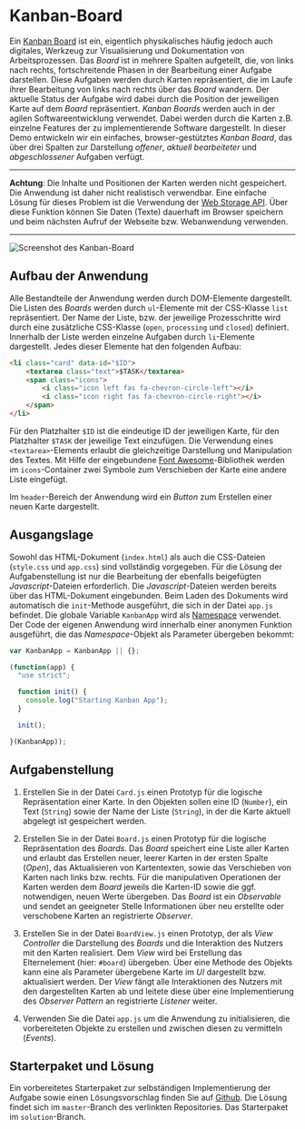 <a class="github-button button" href="https://github.com/Multimedia-Engineering-Regensburg-Demos/MME-Kanban-Board"></a> 
# Kanban-Board

Ein [Kanban Board](https://en.wikipedia.org/wiki/Kanban_board) ist ein, eigentlich physikalisches häufig jedoch auch digitales, Werkzeug zur Visualisierung und Dokumentation von Arbeitsprozessen. Das *Board* ist in mehrere Spalten aufgeteilt, die, von links nach rechts, fortschreitende Phasen in der Bearbeitung einer Aufgabe darstellen. Diese Aufgaben werden durch Karten repräsentiert, die im Laufe ihrer Bearbeitung von links nach rechts über das *Board* wandern. Der aktuelle Status der Aufgabe wird dabei durch die Position der jeweiligen Karte auf dem *Board* repräsentiert. *Kanban Boards* werden auch in der agilen Softwareentwicklung verwendet. Dabei werden durch die Karten z.B. einzelne Features der zu implementierende Software dargestellt. In dieser Demo entwickeln wir ein einfaches, browser-gestütztes *Kanban Board*, das über drei Spalten zur Darstellung *offener*, *aktuell bearbeiteter* und *abgeschlossener* Aufgaben verfügt.

---
**Achtung**: Die Inhalte und Positionen der Karten werden nicht gespeichert. Die Anwendung ist daher nicht realistisch verwendbar. Eine einfache Lösung für dieses Problem ist die Verwendung der [Web Storage API](https://developer.mozilla.org/en-US/docs/Web/API/Web_Storage_API/Using_the_Web_Storage_API). Über diese Funktion können Sie Daten (Texte) dauerhaft im Browser speichern und beim nächsten Aufruf der Webseite bzw. Webanwendung verwenden.

---

![Screenshot des Kanban-Board](../../img/demos/kanban-board-complete.png)

## Aufbau der Anwendung
Alle Bestandteile der Anwendung werden durch DOM-Elemente dargestellt. Die Listen des *Boards* werden durch `ul`-Elemente mit der CSS-Klasse `list` repräsentiert. Der Name der Liste, bzw. der jeweilige Prozesschritte wird durch eine zusätzliche CSS-Klasse (`open`, `processing` und `closed`) definiert. Innerhalb der Liste werden einzelne Aufgaben durch `li`-Elemente dargestellt. Jedes dieser Elemente hat den folgenden Aufbau:

``` html
<li class="card" data-id="$ID">
	<textarea class="text">$TASK</textarea>
	<span class="icons">
		<i class="icon left fas fa-chevron-circle-left"></i>
		<i class="icon right fas fa-chevron-circle-right"></i>
	</span>
</li>
```

Für den Platzhalter `$ID` ist die eindeutige ID der jeweiligen Karte, für den Platzhalter `$TASK` der jeweilige Text einzufügen. Die Verwendung eines `<textarea>`-Elements erlaubt die gleichzeitige Darstellung und Manipulation des Textes. Mit Hilfe der eingebundene [Font Awesome](https://fontawesome.com/)-Bibliothek werden im `icons`-Container zwei Symbole zum Verschieben der Karte eine andere Liste eingefügt.

Im `header`-Bereich der Anwendung wird ein *Button* zum Erstellen einer neuen Karte dargestellt.

## Ausgangslage

Sowohl das HTML-Dokument (`index.html`) als auch die CSS-Dateien (`style.css` und `app.css`) sind vollständig vorgegeben. Für die Lösung der Aufgabenstellung ist nur die Bearbeitung der ebenfalls beigefügten *Javascript*-Dateien erforderlich. Die *Javascript*-Dateien werden bereits über das HTML-Dokument eingebunden. Beim Laden des Dokuments wird automatisch die `init`-Methode ausgeführt, die sich in der Datei `app.js` befindet. Die globale Variable `KanbanApp` wird als [Namespace](../../Tutorials/javascript-browser#namespacing) verwendet. Der Code der eigenen Anwendung wird innerhalb einer anonymen Funktion ausgeführt, die das *Namespace*-Objekt als Parameter übergeben bekommt:

``` javascript 
var KanbanApp = KanbanApp || {};

(function(app) {
  "use strict";

  function init() {
    console.log("Starting Kanban App");
  }

  init();

}(KanbanApp));
```

## Aufgabenstellung

1. Erstellen Sie in der Datei `Card.js` einen Prototyp für die logische Repräsentation einer Karte. In den Objekten sollen eine ID (`Number`), ein Text (`String`) sowie der Name der Liste (`String`), in der die Karte aktuell abgelegt ist gespeichert werden.

2. Erstellen Sie in der Datei `Board.js` einen Prototyp für die logische Repräsentation des *Boards*. Das *Board* speichert eine Liste aller Karten und erlaubt das Erstellen neuer, leerer Karten in der ersten Spalte (*Open*), das Aktualisieren von Kartentexten, sowie das Verschieben von Karten nach links bzw. rechts. Für die manipulativen Operationen der Karten werden dem *Board* jeweils die Karten-ID sowie die ggf. notwendigen, neuen Werte übergeben. Das *Board* ist ein *Observable* und sendet an geeigneter Stelle Informationen über neu erstellte oder verschobene Karten an registrierte *Observer*.

3. Erstellen Sie in der Datei `BoardView.js` einen Prototyp, der als *View Controller* die Darstellung des *Boards* und die Interaktion des Nutzers mit den Karten realisiert. Dem *View* wird bei Erstellung das Elternelement (hier: `#board`) übergeben. Über eine Methode des Objekts kann eine als Parameter übergebene Karte im *UI* dargestellt bzw. aktualisiert werden. Der *View* fängt alle Interaktionen des Nutzers mit den dargestellten Karten ab und leitete diese über eine Implementierung des *Observer Pattern* an registrierte *Listener* weiter.   

4. Verwenden Sie die Datei `app.js` um die Anwendung zu initialisieren, die vorbereiteten Objekte zu erstellen und zwischen diesen zu vermitteln (*Events*).

## Starterpaket und Lösung

Ein vorbereitetes Starterpaket zur selbständigen Implementierung der Aufgabe sowie einen Lösungsvorschlag finden Sie auf [Github](https://github.com/Multimedia-Engineering-Regensburg-Demos/MME-Kanban-Board). Die Lösung findet sich im `master`-Branch des verlinkten Repositories. Das Starterpaket im `solution`-Branch.
